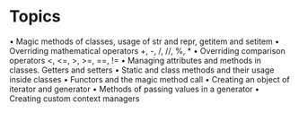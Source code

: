 # Topics

• Magic methods of classes, usage of str and repr, getitem and setitem
• Overriding mathematical operators +, -, /, //, %, *
• Overriding comparison operators <, <=, >, >=, ==, !=
• Managing attributes and methods in classes. Getters and setters
• Static and class methods and their usage inside classes
• Functors and the magic method call
• Creating an object of iterator and generator
• Methods of passing values in a generator
• Creating custom context managers